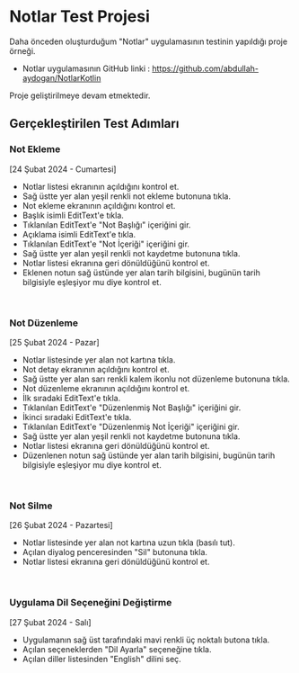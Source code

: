 # Notlar Test Projesi

Daha önceden oluşturduğum "Notlar" uygulamasının testinin yapıldığı proje örneği.

* Notlar uygulamasının GitHub linki : https://github.com/abdullah-aydogan/NotlarKotlin

Proje geliştirilmeye devam etmektedir.

## Gerçekleştirilen Test Adımları

### Not Ekleme

[24 Şubat 2024 - Cumartesi]

* Notlar listesi ekranının açıldığını kontrol et.
* Sağ üstte yer alan yeşil renkli not ekleme butonuna tıkla.
* Not ekleme ekranının açıldığını kontrol et.
* Başlık isimli EditText'e tıkla.
* Tıklanılan EditText'e "Not Başlığı" içeriğini gir.
* Açıklama isimli EditText'e tıkla.
* Tıklanılan EditText'e "Not İçeriği" içeriğini gir.
* Sağ üstte yer alan yeşil renkli not kaydetme butonuna tıkla.
* Notlar listesi ekranına geri dönüldüğünü kontrol et.
* Eklenen notun sağ üstünde yer alan tarih bilgisini, bugünün tarih bilgisiyle eşleşiyor mu diye kontrol et.

<br>

### Not Düzenleme

[25 Şubat 2024 - Pazar]

* Notlar listesinde yer alan not kartına tıkla.
* Not detay ekranının açıldığını kontrol et.
* Sağ üstte yer alan sarı renkli kalem ikonlu not düzenleme butonuna tıkla.
* Not düzenleme ekranının açıldığını kontrol et.
* İlk sıradaki EditText'e tıkla.
* Tıklanılan EditText'e "Düzenlenmiş Not Başlığı" içeriğini gir.
* İkinci sıradaki EditText'e tıkla.
* Tıklanılan EditText'e "Düzenlenmiş Not İçeriği" içeriğini gir.
* Sağ üstte yer alan yeşil renkli not kaydetme butonuna tıkla.
* Notlar listesi ekranına geri dönüldüğünü kontrol et.
* Düzenlenen notun sağ üstünde yer alan tarih bilgisini, bugünün tarih bilgisiyle eşleşiyor mu diye kontrol et.

<br>

### Not Silme

[26 Şubat 2024 - Pazartesi]

* Notlar listesinde yer alan not kartına uzun tıkla (basılı tut).
* Açılan diyalog penceresinden "Sil" butonuna tıkla.
* Notlar listesi ekranına geri dönüldüğünü kontrol et.

<br>

### Uygulama Dil Seçeneğini Değiştirme

[27 Şubat 2024 - Salı]

* Uygulamanın sağ üst tarafındaki mavi renkli üç noktalı butona tıkla.
* Açılan seçeneklerden "Dil Ayarla" seçeneğine tıkla.
* Açılan diller listesinden "English" dilini seç.